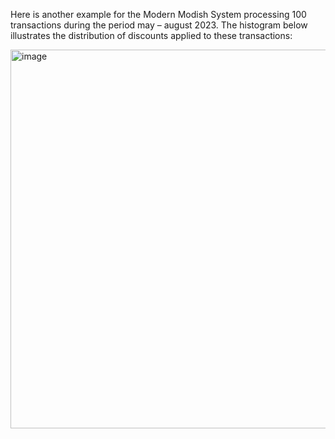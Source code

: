 Here is another example for the Modern Modish System processing 100 transactions during the period may – august 2023. The histogram below illustrates the distribution of discounts applied to these transactions:

<img width="940" height="606" alt="image" src="https://github.com/user-attachments/assets/ed1675ef-ecfe-4e8a-8eb3-8f9a27a32f1b" />
